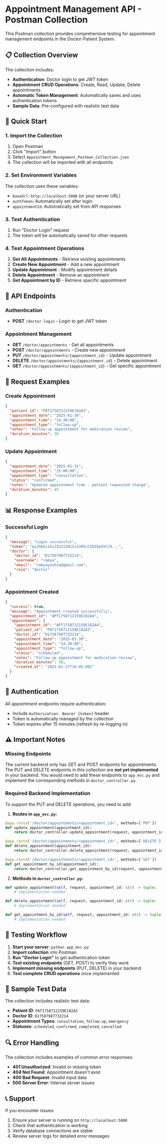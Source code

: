 # Appointment Management API - Postman Collection

This Postman collection provides comprehensive testing for appointment management endpoints in the Doctor-Patient System.

## 📋 Collection Overview

The collection includes:
- **Authentication**: Doctor login to get JWT token
- **Appointment CRUD Operations**: Create, Read, Update, Delete appointments
- **Automatic Token Management**: Automatically saves and uses authentication tokens
- **Sample Data**: Pre-configured with realistic test data

## 🚀 Quick Start

### 1. Import the Collection
1. Open Postman
2. Click "Import" button
3. Select `Appointment_Management_Postman_Collection.json`
4. The collection will be imported with all endpoints

### 2. Set Environment Variables
The collection uses these variables:
- `baseUrl`: `http://localhost:5000` (or your server URL)
- `authToken`: Automatically set after login
- `appointmentId`: Automatically set from API responses

### 3. Test Authentication
1. Run "Doctor Login" request
2. The token will be automatically saved for other requests

### 4. Test Appointment Operations
1. **Get All Appointments** - Retrieve existing appointments
2. **Create New Appointment** - Add a new appointment
3. **Update Appointment** - Modify appointment details
4. **Delete Appointment** - Remove an appointment
5. **Get Appointment by ID** - Retrieve specific appointment

## 📝 API Endpoints

### Authentication
- **POST** `/doctor-login` - Login to get JWT token

### Appointment Management
- **GET** `/doctor/appointments` - Get all appointments
- **POST** `/doctor/appointments` - Create new appointment
- **PUT** `/doctor/appointments/{appointment_id}` - Update appointment
- **DELETE** `/doctor/appointments/{appointment_id}` - Delete appointment
- **GET** `/doctor/appointments/{appointment_id}` - Get specific appointment

## 🔧 Request Examples

### Create Appointment
```json
{
  "patient_id": "PAT1758712159E182A3",
  "appointment_date": "2025-01-30",
  "appointment_time": "14:30:00",
  "appointment_type": "follow-up",
  "notes": "Follow-up appointment for medication review",
  "duration_minutes": 30
}
```

### Update Appointment
```json
{
  "appointment_date": "2025-01-31",
  "appointment_time": "15:00:00",
  "appointment_type": "consultation",
  "status": "confirmed",
  "notes": "Updated appointment time - patient requested change",
  "duration_minutes": 45
}
```

## 📊 Response Examples

### Successful Login
```json
{
  "message": "Login successful",
  "token": "eyJhbGciOiJIUzI1NiIsInR5cCI6IkpXVCJ9...",
  "doctor": {
    "doctor_id": "D17587987732214",
    "username": "ramya",
    "email": "ramyayashva@gmail.com",
    "role": "doctor"
  }
}
```

### Appointment Created
```json
{
  "success": true,
  "message": "Appointment created successfully",
  "appointment_id": "APT1758712159E182A4",
  "appointment": {
    "appointment_id": "APT1758712159E182A4",
    "patient_id": "PAT1758712159E182A3",
    "doctor_id": "D17587987732214",
    "appointment_date": "2025-01-30",
    "appointment_time": "14:30:00",
    "appointment_type": "follow-up",
    "status": "scheduled",
    "notes": "Follow-up appointment for medication review",
    "duration_minutes": 30,
    "created_at": "2025-01-27T16:45:00Z"
  }
}
```

## 🔐 Authentication

All appointment endpoints require authentication:
- Include `Authorization: Bearer {token}` header
- Token is automatically managed by the collection
- Token expires after 15 minutes (refresh by re-logging in)

## ⚠️ Important Notes

### Missing Endpoints
The current backend only has GET and POST endpoints for appointments. The PUT and DELETE endpoints in this collection are **not yet implemented** in your backend. You would need to add these endpoints to `app_mvc.py` and implement the corresponding methods in `doctor_controller.py`.

### Required Backend Implementation
To support the PUT and DELETE operations, you need to add:

1. **Routes in `app_mvc.py`:**
```python
@app.route('/doctor/appointments/<appointment_id>', methods=['PUT'])
def update_appointment(appointment_id):
    return doctor_controller.update_appointment(request, appointment_id)

@app.route('/doctor/appointments/<appointment_id>', methods=['DELETE'])
def delete_appointment(appointment_id):
    return doctor_controller.delete_appointment(request, appointment_id)

@app.route('/doctor/appointments/<appointment_id>', methods=['GET'])
def get_appointment_by_id(appointment_id):
    return doctor_controller.get_appointment_by_id(request, appointment_id)
```

2. **Methods in `doctor_controller.py`:**
```python
def update_appointment(self, request, appointment_id: str) -> tuple:
    # Implementation needed

def delete_appointment(self, request, appointment_id: str) -> tuple:
    # Implementation needed

def get_appointment_by_id(self, request, appointment_id: str) -> tuple:
    # Implementation needed
```

## 🧪 Testing Workflow

1. **Start your server**: `python app_mvc.py`
2. **Import collection** into Postman
3. **Run "Doctor Login"** to get authentication token
4. **Test existing endpoints** (GET, POST) to verify they work
5. **Implement missing endpoints** (PUT, DELETE) in your backend
6. **Test complete CRUD operations** once implemented

## 📱 Sample Test Data

The collection includes realistic test data:
- **Patient ID**: `PAT1758712159E182A3`
- **Doctor ID**: `D17587987732214`
- **Appointment Types**: `consultation`, `follow-up`, `emergency`
- **Statuses**: `scheduled`, `confirmed`, `completed`, `cancelled`

## 🔍 Error Handling

The collection includes examples of common error responses:
- **401 Unauthorized**: Invalid or missing token
- **404 Not Found**: Appointment doesn't exist
- **400 Bad Request**: Invalid input data
- **500 Server Error**: Internal server issues

## 📞 Support

If you encounter issues:
1. Ensure your server is running on `http://localhost:5000`
2. Check that authentication is working
3. Verify database connections are stable
4. Review server logs for detailed error messages
